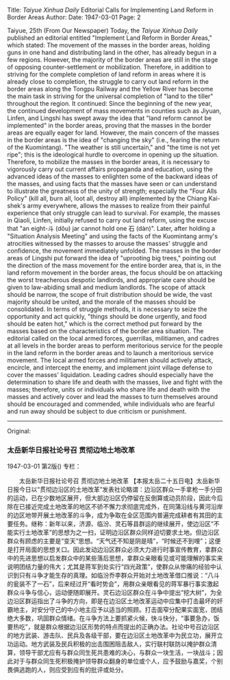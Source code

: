 Title: *Taiyue Xinhua Daily* Editorial Calls for Implementing Land Reform in Border Areas
Author:
Date: 1947-03-01
Page: 2

Taiyue, 25th (From Our Newspaper) Today, the *Taiyue Xinhua Daily* published an editorial entitled "Implement Land Reform in Border Areas," which stated: The movement of the masses in the border areas, holding guns in one hand and distributing land in the other, has already begun in a few regions. However, the majority of the border areas are still in the stage of opposing counter-settlement or mobilization. Therefore, in addition to striving for the complete completion of land reform in areas where it is already close to completion, the struggle to carry out land reform in the border areas along the Tongpu Railway and the Yellow River has become the main task in striving for the universal completion of "land to the tiller" throughout the region. It continued: Since the beginning of the new year, the continued development of mass movements in counties such as Jiyuan, Linfen, and Lingshi has swept away the idea that "land reform cannot be implemented" in the border areas, proving that the masses in the border areas are equally eager for land. However, the main concern of the masses in the border areas is the idea of "changing the sky" (i.e., fearing the return of the Kuomintang). "The weather is still uncertain," and "the time is not yet ripe"; this is the ideological hurdle to overcome in opening up the situation. Therefore, to mobilize the masses in the border areas, it is necessary to vigorously carry out current affairs propaganda and education, using the advanced ideas of the masses to enlighten some of the backward ideas of the masses, and using facts that the masses have seen or can understand to illustrate the greatness of the unity of strength; especially the "Four Alls Policy" (kill all, burn all, loot all, destroy all) implemented by the Chiang Kai-shek's army everywhere, allows the masses to realize from their painful experience that only struggle can lead to survival. For example, the masses in Qiaoli, Linfen, initially refused to carry out land reform, using the excuse that "an eight-斗 (dǒu) jar cannot hold one 石 (dàn)". Later, after holding a "Situation Analysis Meeting" and using the facts of the Kuomintang army's atrocities witnessed by the masses to arouse the masses' struggle and confidence, the movement immediately unfolded. The masses in the border areas of Lingshi put forward the idea of "uprooting big trees," pointing out the direction of the mass movement for the entire border area, that is, in the land reform movement in the border areas, the focus should be on attacking the worst treacherous despotic landlords, and appropriate care should be given to law-abiding small and medium landlords. The scope of attack should be narrow, the scope of fruit distribution should be wide, the vast majority should be united, and the morale of the masses should be consolidated. In terms of struggle methods, it is necessary to seize the opportunity and act quickly, "things should be done urgently, and food should be eaten hot," which is the correct method put forward by the masses based on the characteristics of the border area situation. The editorial called on the local armed forces, guerrillas, militiamen, and cadres at all levels in the border areas to perform meritorious service for the people in the land reform in the border areas and to launch a meritorious service movement. The local armed forces and militiamen should actively attack, encircle, and intercept the enemy, and implement joint village defense to cover the masses' liquidation. Leading cadres should especially have the determination to share life and death with the masses, live and fight with the masses; therefore, units or individuals who share life and death with the masses and actively cover and lead the masses to turn themselves around should be encouraged and commended, while individuals who are fearful and run away should be subject to due criticism or punishment.



<hr /> 

Original: 


### 太岳新华日报社论号召  贯彻边地土地改革

1947-03-01
第2版()
专栏：

　　太岳新华日报社论号召
    贯彻边地土地改革
    【本报太岳二十五日电】太岳新华日报今日以“贯彻边沿区的土地改革”发表社论略谓：边沿区群众一手拿枪一手分田的运动，已在少数地区展开，但大部边沿区仍停留在反倒算或动员阶段，因此今后除在已接近完成土地改革的地区不骄不懈力求彻底完成外，在同蒲沿线与黄河沿岸的边区地带开展土地改革的斗争，成为争取在全区范围内普遍完成耕者有其田的主要任务。继称：新年以来，济源、临汾、灵石等县群运的继续展开，使边沿区“不能实行土地改革”的思想为之一扫，证明边沿区群众同样迫切要求土地。但边沿区群众有顾虑的主要是“变天”思想。“天气还不知是阴是晴”，“时候还不到哩”；这便是打开局面的思想关口。因此发动边沿区群众必须大力进行时事宣传教育，拿群众中的先进思想以启发群众中的某些落后思想，拿群众亲眼看见或可能理解的事实来说明团结力量的伟大；尤其是蒋军到处实行“四光政策”，使群众从惨痛的经验中认识到只有斗争才能生存的真理。如临汾乔李群众开始对土地改革借口推说：“八斗的瓮装不了一石”，后来经过开“看时势会”，用群众亲眼看见的蒋军暴行事实激起群众斗争与信心，运动便随即展开。灵石边沿区群众在斗争中提出“挖大树”，为全边沿区群运指出了斗争的方向，即是在边沿区土地改革运动中应集中打击最坏的奸霸地主，对安分守己的中小地主应予以适当的照顾。打击面窄分配果实面宽，团结绝大多数，巩固群众情绪。在斗争方法上要抓紧火候，快斗快分，“事要急办，饭要热吃”，就是群众根据边沿区形势的特点而提出的正确办法。社论中号召边沿区的地方武装、游击队、民兵及各级干部，要在边沿区土地改革中为民立功，展开立功运动。地方武装及民兵积极的出击围困阻击敌人，实行联村联防以掩护群众清算，领导干部尤应有与群众同生死共患难的决心，与群众一块生活，一块战斗；因此对于与群众同生死积极掩护领导群众翻身的单位或个人，应予鼓励与嘉奖，个别畏俱逃跑的人，则应受到应有的批评或处分。
